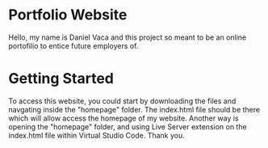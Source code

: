 # Portfolio Website

Hello, my name is Daniel Vaca and this project so meant to be an online portofilio to entice future employers of.

# Getting Started
To access this website, you could start by downloading the files and navgating inside the "homepage" folder. The index.html file should be there which will allow access the homepage of my website. Another way is opening the "homepage" folder, and using Live Server extension on the index.html file within Virtual Studio Code. Thank you.
